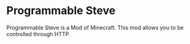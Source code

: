 # Programmable Steve

Programmable Steve is a Mod of Minecraft. This mod allows you to be controlled through HTTP.
